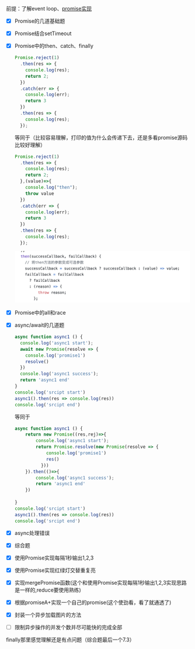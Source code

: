 前提：了解event loop、[promise实现](https://juejin.cn/post/6945319439772434469#heading-2)

- [x] Promise的几道基础题

- [x] Promise结合setTimeout

- [x] Promise中的then、catch、finally

  ```js
  Promise.reject(1)
    .then(res => {
      console.log(res);
      return 2;
    })
    .catch(err => {
      console.log(err);
      return 3
    })
    .then(res => {
      console.log(res);
    });
  ```

  等同于（比较容易理解，打印的值为什么会传递下去，还是多看promise源码比较好理解）

  ```js
  Promise.reject(1)
    .then(res => {
      console.log(res);
      return 2;
    },(value)=>{
      console.log("then"); 
      throw value
    })
    .catch(err => {
      console.log(err);
      return 3
    })
    .then(res => {
      console.log(res);
    });
  ```

  <img src="./img/promise-then参数可选.png" style="zoom:50%;" />

- [x] Promise中的all和race

- [x] async/await的几道题

  ```js
  async function async1 () {
    console.log('async1 start');
    await new Promise(resolve => {
      console.log('promise1')
      resolve()
    })
    console.log('async1 success');
    return 'async1 end'
  }
  console.log('srcipt start')
  async1().then(res => console.log(res))
  console.log('srcipt end')
  ```

  等同于

  ```js
  async function async1 () {
      return new Promise((res,rej)=>{
          console.log('async1 start');
          return Promise.resolve(new Promise(resolve => {
              console.log('promise1')
              res()
            }))
      }).then(()=>{
          console.log('async1 success');
          return 'async1 end'
      })
  
  }
  console.log('srcipt start')
  async1().then(res => console.log(res))
  console.log('srcipt end')
  ```

- [x] async处理错误

- [x] 综合题

- [x] 使用Promise实现每隔1秒输出1,2,3

- [x] 使用Promise实现红绿灯交替重复亮

- [x] 实现mergePromise函数(这个和使用Promise实现每隔1秒输出1,2,3实现思路是一样的,reduce要使用熟练)

- [x] 根据promiseA+实现一个自己的promise(这个使劲看，看了就通透了)

- [x] 封装一个异步加载图片的方法

- [ ] 限制异步操作的并发个数并尽可能快的完成全部

finally那里感觉理解还是有点问题（综合题最后一个7.3）